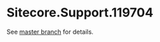# Sitecore.Support.119704

See [master branch](https://github.com/sitecoresupport/Sitecore.Support.119704) for details.